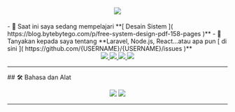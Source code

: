 <h1 align="center"> 
    <img src="https://readme-typing-svg.herokuapp.com/?font=Inter&size=48¢er=true&vCenter=true&width=500&height=70&color=4493F8&duration=4000&lines=Hai!+👋;+Saya+BedeHub!;" /> 
</h1> 
- 🌱 Saat ini saya sedang mempelajari **[ Desain Sistem ]( https://blog.bytebytego.com/p/free-system-design-pdf-158-pages )** 
- 💬 Tanyakan kepada saya tentang **Laravel, Node.js, React...atau apa pun [ di sini ]( https://github.com/{USERNAME}/{USERNAME}/issues )**

 <br> 

<div align="center"> 
  <a href="chijiokeokorji@gmail.com"> 
    <img src="https://img.shields.io/badge/Gmail-333333?style=for-the-badge&logo=gmail&logoColor=red" /> 
  </a> 
  <a href="https://linkedin.com/in/chijiokeokorji" target="_blank"> 
    <img src="https://img.shields.io/badge/LinkedIn-0077B5?style=untuk-lencana&logo=linkedin&logoColor=putih" target="_blank" /> 
  </a> 
  <a href="https://medium.com/@chijiokeokorji" target="_blank"> 
    <img src="https://img.shields.io/badge/Medium-000000?style=untuk-lencana&logo=medium&logoColor=putih" target="_blank" /> 
  </a> 
  <a href="https://codepen.io/chijiokeokorji" target="_blank"> 
    <img src="https://img.shields.io/badge/CodePen-1e1f26?style=untuk-lencana&logo=codepen&logoColor=putih" target="_blank" /> 
  </a> 
</div>
<hr>
## 🛠️ Bahasa dan Alat

 <br> 

<p align="center"> 
  <img src="https://skillicons.dev/icons?i=java,spring,ts,nodejs,react,nextjs,mongodb,postgres,prisma" /> 
  <img src="https://skillicons.dev/icons?i=html,css,sass,tailwind,js,vue,redux,d3,git,postman,figma" /> 
</p> 

<hr>

